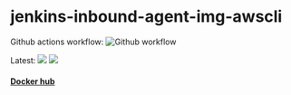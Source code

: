 # jenkins-inbound-agent-img-awscli

Github actions workflow: ![Github workflow](https://github.com/jjaniec/oci-container-images-factory/actions/workflows/jenkins-inbound-agent-img-awscli.yml/badge.svg)

Latest: ![](https://img.shields.io/docker/v/jjaniec/jenkins-inbound-agent-img-awscli?arch=amd64&sort=date)
![](https://img.shields.io/docker/pulls/jjaniec/jenkins-inbound-agent-img-awscli.svg)

#### [Docker hub](https://hub.docker.com/repository/docker/jjaniec/jenkins-inbound-agent-img-awscli)
